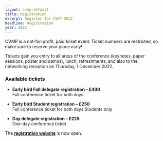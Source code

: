```yaml
---
layout: cvmp-default
title: Registration
excerpt: Register for CVMP 2022
headline: Registration
year: 2022
---
```


CVMP is a not-for-profit, paid ticket event.
Ticket numbers are restricted, so make sure to reserve your place early!

Tickets gain you entry to all areas of the conference (keynotes, paper sessions, poster and demos), lunch, refreshments, and also to the networking reception on Thursday, 1 December 2022.

<!-- <span class="label label-info">**Please note:**</span> -->
<!-- **Tickets for CVMP 2021 have now sold out.** -->

### Available tickets 

- **<span class="label label-info">Early bird</span> Full delegate registration – £400**  
Full conference ticket for both days

- **<span class="label label-info">Early bird</span> Student registration – £250**  
Full conference ticket for both days <span class="label label-info">Students only</span>

- **Day delegate registration – £225**  
One-day conference ticket

The **[registration website](https://store.york.ac.uk/product-catalogue/computer-science/cvmp-2022)** is now open. 

